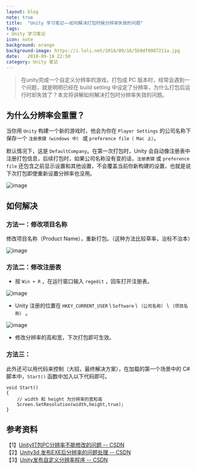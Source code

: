 ```yaml
---
layout: blog  
note: true  
title:  "Unity 学习笔记——如何解决打包时候分辨率失效的问题"  
tags:  
- Unity 学习笔记  
icon: note  
background: orange  
background-image: https://i.loli.net/2018/09/16/5b9df0987211a.jpg  
date:   2018-09-18 22:50   
category: Unity 笔记
---
```


>在unity完成一个自定义分辨率的游戏，打包成 PC 版本时，经常会遇到一个问题，就是明明已经在 build setting 中设定了分辨率，为什么打包后运行时却失效了？本文将讲解如何解决打包时分辨率失效的问题。

## 为什么分辨率会重置？
当你用 `Unity` 构建一个新的游戏时，他会为你在 `Player Settings` 的公司名称下保存一个 `注册表键（windows 中）` 或 `preference file（ Mac 上）`。

默认情况下，这是 `DefaultCompany`。在第一次打包时，Unity 会自动像注册表中注册打包信息，后续打包时，如果公司名称没有变的话，`注册表键` 或 `preference  file` 还包含之前显示设置和其他设置，不会覆盖当前你新构建的设置，也就是说下次打包即使重新设置分辨率也没用。

![image](http://pf6qvqv35.bkt.clouddn.com/talk/20180918/20180907112244734.png)

## 如何解决
### 方法一：修改项目名称
修改项目名称（Product Name），重新打包。（这种方法比较草率，治标不治本）

![image](http://pf6qvqv35.bkt.clouddn.com/playersettings.png)

### 方法二：修改注册表
* 按 `Win + R` ，在运行窗口输入 `regedit` ，回车打开注册表。

![image](http://pf6qvqv35.bkt.clouddn.com/talk/20180918/run.png)

* Unity 注册的位置在 `HKEY_CURRENT_USER` \ `Software` \ `（公司名称）` \ `（项目名称）` 。

![image](http://pf6qvqv35.bkt.clouddn.com/talk/20180918/regedit.png)

* 修改分辨率的高和宽，下次打包即可生效。

### 方法三：
此外还可以用代码来控制（大招，最终解决方案），在加载的第一个场景中的 C# 脚本中，`Start()` 函数中加入以下代码即可。

```
void Start()
{
    // width 和 height 为分辨率的宽和高
    Screen.SetResolution(width,height,true);
}
```

## 参考资料
【1】[Unity打包PC分辨率不能修改的问题 -- CSDN](https://blog.csdn.net/gqj108/article/details/82493828)  
【2】[Unity3d 发布EXE后分辨率的问题处理 -- CSDN](https://blog.csdn.net/htwzl/article/details/79550541)  
【3】[Unity发布自定义分辨率程序 -- CSDN](https://blog.csdn.net/qq527703883/article/details/78064867)
